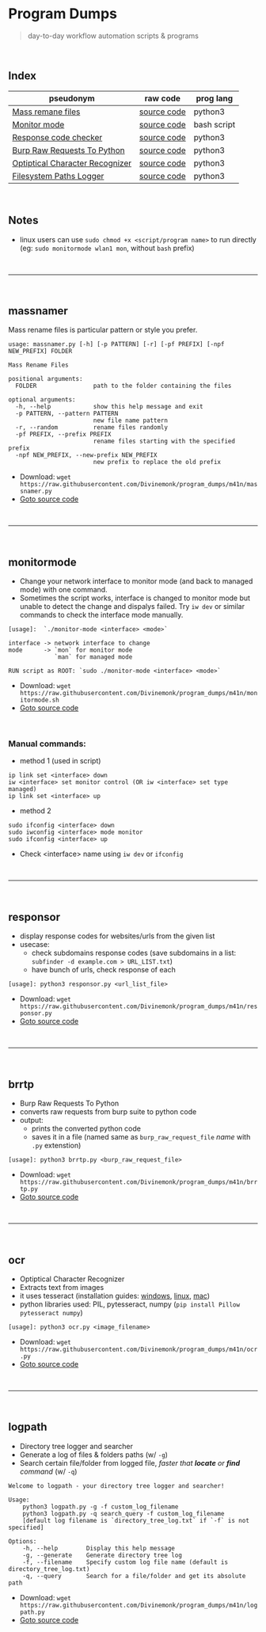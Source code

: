 # Program Dumps
> day-to-day workflow automation scripts & programs

<br>

## Index
| pseudonym | raw code | prog lang |
| --- | --- | --- |
| [Mass remane files](#massnamer) | [source code](https://raw.githubusercontent.com/Divinemonk/program_dumps/m41n/massnamer.py) | python3 |
| [Monitor mode](#monitormode) | [source code](https://raw.githubusercontent.com/Divinemonk/program_dumps/m41n/monitormode.sh) | bash script |
| [Response code checker](#responsor) | [source code](https://raw.githubusercontent.com/Divinemonk/program_dumps/m41n/responsor.py) | python3 |
| [Burp Raw Requests To Python](#brrtp) | [source code](https://raw.githubusercontent.com/Divinemonk/program_dumps/m41n/brrtp.py) | python3 |
| [Optiptical Character Recognizer](#ocr) | [source code](https://raw.githubusercontent.com/Divinemonk/program_dumps/m41n/ocr.py) | python3 |
| [Filesystem Paths Logger](#logpath) | [source code](https://raw.githubusercontent.com/Divinemonk/program_dumps/m41n/logpath.py) | python3 |

<br>

## Notes
- linux users can use `sudo chmod +x <script/program name>` to run directly (eg: `sudo monitormode wlan1 mon`, without `bash` prefix)

<br>
<hr>
<br>

## massnamer
Mass rename files is particular pattern or style you prefer.
```
usage: massnamer.py [-h] [-p PATTERN] [-r] [-pf PREFIX] [-npf NEW_PREFIX] FOLDER

Mass Rename Files

positional arguments:
  FOLDER                path to the folder containing the files

optional arguments:
  -h, --help            show this help message and exit
  -p PATTERN, --pattern PATTERN
                        new file name pattern
  -r, --random          rename files randomly
  -pf PREFIX, --prefix PREFIX
                        rename files starting with the specified prefix
  -npf NEW_PREFIX, --new-prefix NEW_PREFIX
                        new prefix to replace the old prefix
```
- Download: `wget https://raw.githubusercontent.com/Divinemonk/program_dumps/m41n/massnamer.py`
- [Goto source code](https://github.com/Divinemonk/program_dumps/blob/m41n/massnamer.py)


<br>
<hr>
<br>

## monitormode
- Change your network interface to monitor mode (and back to managed mode) with one command.
- Sometimes the script works, interface is changed to monitor mode but unable to detect the change and dispalys failed. Try `iw dev` or similar commands to check the interface mode manually.
```
[usage]:  `./monitor-mode <interface> <mode>`

interface -> network interface to change
mode      -> `mon` for monitor mode
             `man` for managed mode

RUN script as ROOT: `sudo ./monitor-mode <interface> <mode>`
```
- Download: `wget https://raw.githubusercontent.com/Divinemonk/program_dumps/m41n/monitormode.sh`
- [Goto source code](https://github.com/Divinemonk/program_dumps/blob/m41n/monitormode.sh)

<br>

### Manual commands:
- method 1 (used in script)
```
ip link set <interface> down
iw <interface> set monitor control (OR iw <interface> set type managed)
ip link set <interface> up
```
- method 2
```
sudo ifconfig <interface> down
sudo iwconfig <interface> mode monitor
sudo ifconfig <interface> up
```
- Check \<interface\> name using `iw dev` or `ifconfig`


<br>
<hr>
<br>

## responsor
- display response codes for websites/urls from the given list
- usecase:
    - check subdomains response codes (save subdomains in a list: `subfinder -d example.com > URL_LIST.txt`)
    - have bunch of urls, check response of each
```
[usage]: python3 responsor.py <url_list_file>
```
- Download: `wget https://raw.githubusercontent.com/Divinemonk/program_dumps/m41n/responsor.py`
- [Goto source code](https://github.com/Divinemonk/program_dumps/blob/m41n/responsor.py)


<br>
<hr>
<br>

## brrtp
- Burp Raw Requests To Python
- converts raw requests from burp suite to python code
- output:
    - prints the converted python code
    - saves it in a file (named same as `burp_raw_request_file` _name_ with `.py` extenstion)
```
[usage]: python3 brrtp.py <burp_raw_request_file>
```
- Download: `wget https://raw.githubusercontent.com/Divinemonk/program_dumps/m41n/brrtp.py`
- [Goto source code](https://github.com/Divinemonk/program_dumps/blob/m41n/brrtp.py)

  
<br>
<hr>
<br>

## ocr
- Optiptical Character Recognizer
- Extracts text from images
- it uses tesseract (installation guides: [windows](https://linuxhint.com/install-tesseract-windows/), [linux](https://linuxhint.com/install-tesseract-ocr-linux/), [mac](https://www.oreilly.com/library/view/building-computer-vision/9781838644673/95de5b35-436b-4668-8ca2-44970a6e2924.xhtml))
- python libraries used: PIL, pytesseract, numpy (`pip install Pillow pytesseract numpy`)
```
[usage]: python3 ocr.py <image_filename>
```
- Download: `wget https://raw.githubusercontent.com/Divinemonk/program_dumps/m41n/ocr.py`
- [Goto source code](https://github.com/Divinemonk/program_dumps/blob/m41n/ocr.py)

  
<br>
<hr>
<br>

## logpath
- Directory tree logger and searcher
- Generate a log of files & folders paths (w/ `-g`)
- Search certain file/folder from logged file, _faster that __locate__ or __find__ command_ (w/ `-q`)
```
Welcome to logpath - your directory tree logger and searcher!
    
Usage:
    python3 logpath.py -g -f custom_log_filename
    python3 logpath.py -q search_query -f custom_log_filename
    [default log filename is `directory_tree_log.txt` if `-f` is not specified]
    
Options:
    -h, --help        Display this help message
    -g, --generate    Generate directory tree log
    -f, --filename    Specify custom log file name (default is directory_tree_log.txt)
    -q, --query       Search for a file/folder and get its absolute path
```
- Download: `wget https://raw.githubusercontent.com/Divinemonk/program_dumps/m41n/logpath.py`
- [Goto source code](https://github.com/Divinemonk/program_dumps/blob/m41n/logpath.py)

  
